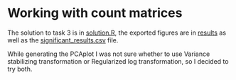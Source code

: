 # Working with count matrices

The solution to task 3 is in [solution.R](solution.R), the exported figures are in [results](results/) as well as the [significant_results.csv](results/significant_results.csv) file.

While generating the PCAplot I was not sure whether to use Variance stabilizing transformation or Regularized log transformation, so I decided to try both.

